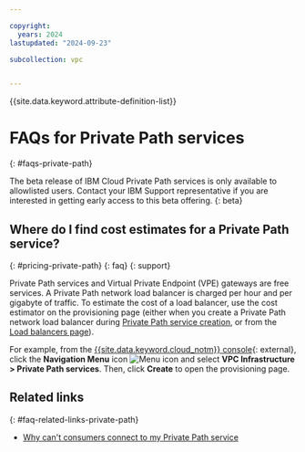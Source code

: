 ```yaml
---

copyright:
  years: 2024
lastupdated: "2024-09-23"

subcollection: vpc


---
```


{{site.data.keyword.attribute-definition-list}}

# FAQs for Private Path services
{: #faqs-private-path}

The beta release of IBM Cloud Private Path services is only available to allowlisted users. Contact your IBM Support representative if you are interested in getting early access to this beta offering.
{: beta}

## Where do I find cost estimates for a Private Path service?
{: #pricing-private-path}
{: faq}
{: support}

Private Path services and Virtual Private Endpoint (VPE) gateways are free services. A Private Path network load balancer is charged per hour and per gigabyte of traffic. To estimate the cost of a load balancer, use the cost estimator on the provisioning page (either when you create a Private Path network load balancer during [Private Path service creation](/infrastructure/provision/privatePathService), or from the [Load balancers page](/infrastructure/network/loadBalancers)).

For example, from the [{{site.data.keyword.cloud_notm}} console](/login){: external}, click the **Navigation Menu** icon ![Menu icon](../../icons/icon_hamburger.svg) and select **VPC Infrastructure > Private Path services**. Then, click **Create** to open the provisioning page.

## Related links
{: #faq-related-links-private-path}

* [Why can't consumers connect to my Private Path service](/docs/vpc?topic=vpc-troubleshoot-pps-1)
